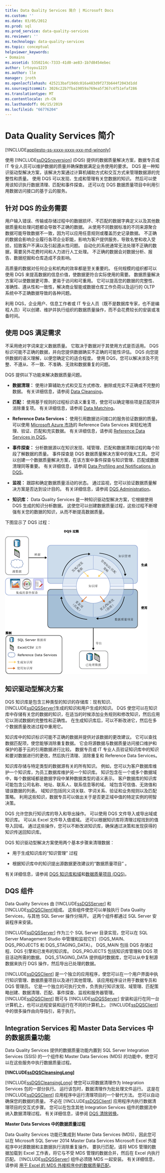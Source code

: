 ```yaml
---
title: Data Quality Services 简介 | Microsoft Docs
ms.custom: ''
ms.date: 03/05/2012
ms.prod: sql
ms.prod_service: data-quality-services
ms.reviewer: ''
ms.technology: data-quality-services
ms.topic: conceptual
helpviewer_keywords:
- Domains
ms.assetid: 5350214c-7333-41d0-ae83-1b7d8454ebec
author: lrtoyou1223
ms.author: lle
manager: jroth
ms.openlocfilehash: 425213baf19ddc016a483d9f273b644f2043d1dd
ms.sourcegitcommit: 3026c22b7fba19059a769ea5f367c4f51efaf286
ms.translationtype: MT
ms.contentlocale: zh-CN
ms.lasthandoff: 06/15/2019
ms.locfileid: "66776204"
---
```

# <a name="introduction-to-data-quality-services"></a>Data Quality Services 简介

[!INCLUDE[appliesto-ss-xxxx-xxxx-xxx-md-winonly](../includes/appliesto-ss-xxxx-xxxx-xxx-md-winonly.md)]

  使用 [!INCLUDE[ssDQSnoversion](../includes/ssdqsnoversion-md.md)] (DQS) 提供的数据质量解决方案，数据专员或 IT 专业人员可以维护数据的质量并确保数据满足业务使用的要求。 DQS 是一种知识驱动型解决方案，该解决方案通过计算机辅助方式和交互方式来管理数据源的完整性和质量。 使用 DQS 可以发现、生成和管理有关您数据的知识。 然后可以使用该知识执行数据清理、匹配和事件探查。 还可以在 DQS 数据质量项目中利用引用数据访问接口的基于云的服务。  
  
##  <a name="BusinessNeed"></a> 针对 DQS 的业务需要  
 用户输入错误、传输或存储过程中的数据损坏、不匹配的数据字典定义以及其他数据质量和处理问题都会导致不正确的数据。 从使用不同数据标准的不同来源聚合数据可能导致数据不一致，因为可以应用任意规则或覆盖历史记录数据。 不正确的数据会影响企业履行各项企业职能，影响为客户提供服务，导致名誉和收入受损，招致客户不满以及引起遵从性问题。 自动化的系统通常无法处理不正确的数据，需要另外花费时间和人力进行人工处理。 不正确的数据会对数据分析、报告、数据挖掘和仓库造成不良影响。  
  
 高质量的数据对任何企业和机构的效率都是至关重要的。 任何规模的组织都可以使用 DQS 来提高数据的信息价值，使数据更符合实际使用的需要。 数据质量解决方案可以使数据更可靠、更易于访问和可重用。 它可以提高您的数据的完整性、准确性、遵从性和一致性，解决商业智能或数据仓库工作负荷以及运行的 OLTP 系统中不正确数据导致的各种问题。  
  
 利用 DQS，企业用户、信息工作者或 IT 专业人员（既不是数据库专家，也不是编程人员）可以创建、维护并执行组织的数据质量操作，而不会花费较长的安装或准备时间。  
  
##  <a name="Answer"></a>使用 DQS 满足需求  
 不采用绝对字词来定义数据质量。 它取决于数据对于其使用方式是否适用。 DQS 标识可能不正确的数据，并向您提供数据确实不正确的可能性评估。 DQS 向您提供数据的语义理解，以便您确定它的适合程度。 使用 DQS，您可以解决涉及不完整、不遵从、不一致、不准确、无效和数据重复的问题。  
  
 DQS 提供以下功能来解决数据质量问题。  
  
-   **数据清理：** 使用计算辅助方式和交互方式修改、删除或充实不正确或不完整的数据。 有关详细信息，请参阅 [Data Cleansing](../data-quality-services/data-cleansing.md)。  
  
-   **匹配：** 使用基于规则的过程标识语义重复项，使您可以确定哪些项是匹配项并消除重复项。 有关详细信息，请参阅 [Data Matching](../data-quality-services/data-matching.md)。  
  
-   **Reference Data Services：** 使用引用数据访问接口的服务验证数据的质量。 可以使用 [Microsoft Azure 市场](https://azure.microsoft.com/marketplace/)的 Reference Data Services 来轻松地清理、验证、匹配和充实数据。 有关详细信息，请参阅 [Reference Data Services in DQS](../data-quality-services/reference-data-services-in-dqs.md)。  
  
-   **事件探查：** 分析数据源以在知识发现、域管理、匹配和数据清理过程的每个阶段了解数据的质量。 事件探查是 DQS 数据质量解决方案中的强大工具。 您可以创建一个数据质量解决方案，在该方案中事件探查与知识管理、匹配或数据清理同等重要。 有关详细信息，请参阅 [Data Profiling and Notifications in DQS](../data-quality-services/data-profiling-and-notifications-in-dqs.md)。  
  
-   **监视：** 跟踪和确定数据质量活动的状态。 通过监视，您可以验证数据质量解决方案是否达到设计目的。 有关详细信息，请参阅 [DQS Administration](../data-quality-services/dqs-administration.md)。  
  
-   **知识库：** Data Quality Services 是一种知识驱动型解决方案，它根据使用 DQS 生成的知识分析数据。 这使您可以创建数据质量过程，这些过程不断增强有关您的数据的知识，从而不断提高数据质量。  
  
 下图显示了 DQS 过程：  
  
 ![DQS 过程](../data-quality-services/media/dqs-process.gif "DQS Process")  
  
##  <a name="KnowledgeDrivenSolution"></a> 知识驱动型解决方案  
 DQS 知识库是包含三种类型的知识的存储库：现有知识、 [!INCLUDE[ssDQSServer](../includes/ssdqsserver-md.md)]生成的知识和用户生成的知识。 DQS 使您可以在知识库中存储有关您的数据的知识，在适当的时候添加业务规则和修改知识，然后应用它以测试数据的完整性和正确性。 在生成知识库后，可以不断改进它，然后在多个数据质量改进过程中重用它。  
  
 知识库中的知识标识可能不正确的数据并提供对该数据的更改建议。 它可以查找数据匹配项，使您能够消除重复数据。 它会将源数据与数据质量访问接口维护和保护的基于云的引用数据进行比较。 数据专员或 IT 专业人员验证知识库中的知识和要对数据进行的更改，然后执行清理、消除重复和 Reference Data Services。  
  
 知识库存储与特定类型的数据源有关的所有知识。 例如，您可以为客户数据库维护一个知识库，为员工数据库维护另一个知识库。 知识包含在一个或多个数据域中，每个数据域都是数据字段中某种数据类型的语义表示。 客户数据库的知识库可能包含公司名称、地址、联系人、联系信息等的域。 域包含可信值、无效值和错误数据的列表。 域知识包括同义词关联、字词关系、验证和业务规则以及匹配策略。 利用这些知识，数据专员可以做出关于是否更正域中值的特定实例的明智决策。  
  
 DQS 允许您执行知识库的导入和导出操作。 可以使用 DQS 文件导入或导出域或知识库。 可以从 Excel 文件导入值或域。 还可以根据知识库将清理过程找到的值导入回域。 通过这些操作，您可以不断改进知识库，确保通过决策和发现获得的知识传送回知识库。  
  
 DQS 知识驱动型解决方案使用两个基本步骤来清理数据：  
  
-   用于生成知识库的“知识管理”  过程  
  
-   根据知识库中的知识提出源数据更改建议的“数据质量项目”  。  
  
 有关详细信息，请参阅 [DQS 知识库和域](../data-quality-services/dqs-knowledge-bases-and-domains.md)和[数据质量项目 (DQS)](../data-quality-services/data-quality-projects-dqs.md)。  
  
##  <a name="Components"></a> DQS 组件  
 Data Quality Services 由 [!INCLUDE[ssDQSServer](../includes/ssdqsserver-md.md)] 和 [!INCLUDE[ssDQSClient](../includes/ssdqsclient-md.md)]组成。 这些组件使您可以单独执行 Data Quality Services，与其他 SQL Server 操作分隔开。 这两个组件都通过 SQL Server 安装程序来安装。  
  
 [!INCLUDE[ssDQSServer](../includes/ssdqsserver-md.md)] 作为三个 SQL Server 目录实现，您可以在 SQL Server Management Studio 中管理和监视它们（DQS_MAIN、DQS_PROJECTS 和 DQS_STAGING_DATA）。 DQS_MAIN 包括 DQS 存储过程、DQS 引擎和已发布的知识库。 DQS_PROJECTS 包括知识库管理和 DQS 项目活动所需的数据。 DQS_STAGING_DATA 提供临时数据库，您可以从中复制源数据来执行 DQS 操作，然后导出已处理的数据。  
  
 [!INCLUDE[ssDQSClient](../includes/ssdqsclient-md.md)] 是一个独立的应用程序，使您可以在一个用户界面中执行知识管理、数据质量项目以及进行其他管理。 该应用程序设计用于数据专员和 DQS 管理员。 它是一个独立的可执行文件，负责执行知识发现、域管理、匹配策略创建、数据清理、匹配、事件探查、监视和服务器管理。 [!INCLUDE[ssDQSClient](../includes/ssdqsclient-md.md)] 既可与 [!INCLUDE[ssDQSServer](../includes/ssdqsserver-md.md)] 安装和运行在同一台计算机上，也可以远程安装和运行在不同的计算机上。 [!INCLUDE[ssDQSClient](../includes/ssdqsclient-md.md)] 中的很多操作由向导指引，易于执行。  
  
##  <a name="Processes"></a> Integration Services 和 Master Data Services 中的数据质量功能  
 Data Quality Services 提供的数据质量功能内置到 SQL Server Integration Services (SSIS) 的一个组件和 Master Data Services (MDS) 的功能中，使您可以在这些服务中执行数据质量过程。  
  
 **[!INCLUDE[ssDQSCleansingLong](../includes/ssdqscleansinglong-md.md)]**  
  
 [!INCLUDE[ssDQSCleansingLong](../includes/ssdqscleansinglong-md.md)] 使您可以将数据清理作为 Integration Services 包的一部分执行。 运行该包时，数据清理作为批处理文件运行。 这是在 [!INCLUDE[ssDQSClient](../includes/ssdqsclient-md.md)] 应用程序中运行清理项目的一个替代方法。 您可以自动确保您的数据的质量。 不必在 [!INCLUDE[ssDQSClient](../includes/ssdqsclient-md.md)] 应用程序内执行数据清理项目的交互式步骤。 您可以在包含其他 Integration Services 组件的数据流中纳入数据清理过程。 有关详细信息，请参阅 [DQS 清除转换](../integration-services/data-flow/transformations/dqs-cleansing-transformation.md)。  
  
 **Master Data Services 中的数据质量过程**  
  
 Data Quality Services 功能已集成到 Master Data Services (MDS)，因此您可以在 Microsoft SQL Server 2014 Master Data Services Microsoft Excel 外接程序中对源数据和主数据执行消除重复操作。 要执行匹配，请将 MDS 管理的数据加载到 Excel 工作表，将它与不受 MDS 管理的数据合并，然后在 Excel 内执行匹配。 [!INCLUDE[ssDQSServer](../includes/ssdqsserver-md.md)] 组件必须随 MDS 一起安装。 有关详细信息，请参阅  [用于 Excel 的 MDS 外接程序中的数据质量匹配](../master-data-services/microsoft-excel-add-in/data-quality-matching-in-the-mds-add-in-for-excel.md)。  
  
  

